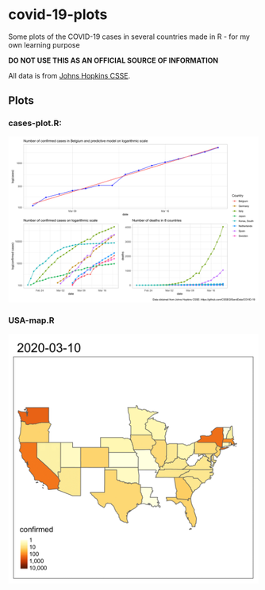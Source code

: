 # covid-19-plots
Some plots of the COVID-19 cases in several countries made in R - for my own learning purpose

**DO NOT USE THIS AS AN OFFICIAL SOURCE OF INFORMATION**

All data is from [Johns Hopkins CSSE](https://github.com/CSSEGISandData/COVID-19).

## Plots
### cases-plot.R:
![plot](https://github.com/Jorick/covid-19-plots/blob/master/Fig/covid_plots2020-03-21.png)

### USA-map.R
![map](https://github.com/Jorick/covid-19-plots/blob/master/Fig/us_map_2020-03-22.gif)



